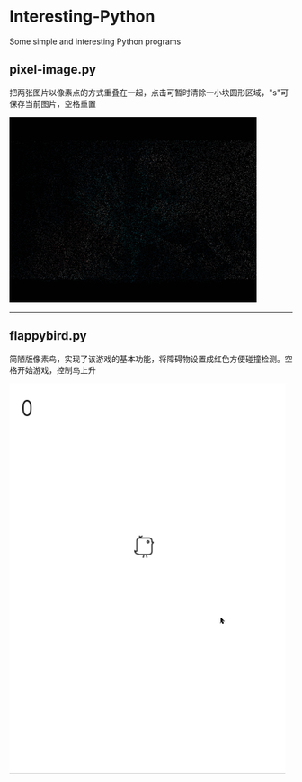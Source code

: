 # Interesting-Python
Some simple and interesting Python programs

## pixel-image.py
把两张图片以像素点的方式重叠在一起，点击可暂时清除一小块圆形区域，"s"可保存当前图片，空格重置  

![image](https://github.com/disabilites/Interesting-Python/blob/master/static/pixel-image.gif)

***

## flappybird.py
简陋版像素鸟，实现了该游戏的基本功能，将障碍物设置成红色方便碰撞检测。空格开始游戏，控制鸟上升

![image](https://github.com/disabilites/Interesting-Python/blob/master/static/flappybird.gif)
